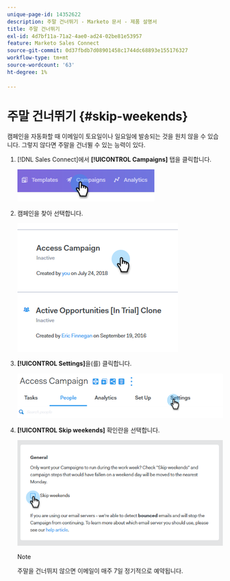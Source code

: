 ```yaml
---
unique-page-id: 14352622
description: 주말 건너뛰기 - Marketo 문서 - 제품 설명서
title: 주말 건너뛰기
exl-id: 4d7bf11a-71a2-4ae0-ad24-02be81e53957
feature: Marketo Sales Connect
source-git-commit: 0d37fbdb7d08901458c1744dc68893e155176327
workflow-type: tm+mt
source-wordcount: '63'
ht-degree: 1%

---
```


# 주말 건너뛰기 {#skip-weekends}

캠페인을 자동화할 때 이메일이 토요일이나 일요일에 발송되는 것을 원치 않을 수 있습니다. 그렇지 않다면 주말을 건너뛸 수 있는 능력이 있다.

1. [!DNL Sales Connect]에서 **[!UICONTROL  Campaigns]** 탭을 클릭합니다.

   ![](assets/one-2.png)

1. 캠페인을 찾아 선택합니다.

   ![](assets/two-2.png)

1. **[!UICONTROL Settings]**&#x200B;을(를) 클릭합니다.

   ![](assets/three-2.png)

1. **[!UICONTROL Skip weekends]** 확인란을 선택합니다.

   ![](assets/four-2.png)

   >[!NOTE]
   >
   >주말을 건너뛰지 않으면 이메일이 매주 7일 정기적으로 예약됩니다.

